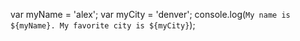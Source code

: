 var myName = 'alex';
var myCity = 'denver';
console.log(`My name is ${myName}. My favorite city is ${myCity}`);
